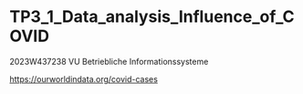 # TP3_1_Data_analysis_Influence_of_COVID

2023W437238 VU Betriebliche Informationssysteme

https://ourworldindata.org/covid-cases

